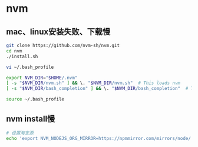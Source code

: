 # nvm

## mac、linux安装失败、下载慢

```bash
git clone https://github.com/nvm-sh/nvm.git
cd nvm
./install.sh

vi ~/.bash_profile

export NVM_DIR="$HOME/.nvm"
[ -s "$NVM_DIR/nvm.sh" ] && \. "$NVM_DIR/nvm.sh"  # This loads nvm
[ -s "$NVM_DIR/bash_completion" ] && \. "$NVM_DIR/bash_completion"  # This loads nvm bash_completion

source ~/.bash_profile
```



## nvm install慢

```bash
# 设置淘宝源
echo 'export NVM_NODEJS_ORG_MIRROR=https://npmmirror.com/mirrors/node/' >> ~/.bash_profile
```

